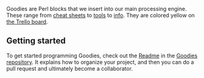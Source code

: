 Goodies are Perl blocks that we insert into our main processing engine. These range from [cheat sheets](http://duckduckgo.com/?q=public+dans) to [tools](http://duckduckgo.com/?q=passphrase+4) to [info](http://duckduckgo.com/?q=this+or+that+or+other). They are colored yellow on [the Trello board](https://trello.com/board/duckduckgo-open-source-plugins/4f08e96d947729b526070890). 

## Getting started

To get started programming Goodies, check out the [Readme](https://github.com/duckduckgo/zeroclickinfo-goodies/blob/master/README.md) in the [Goodies repository](https://github.com/duckduckgo/zeroclickinfo-goodies). It explains how to organize your project, and then you can do a pull request and ultimately become a collaborator.